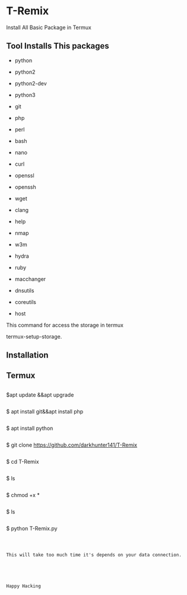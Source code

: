 # T-Remix
Install All Basic Package in Termux
## Tool Installs This packages

 

 -  python

 -  python2

 -  python2-dev

 -  python3

 -  git

 -  php 

 -  perl 

 -  bash

 -  nano

 -  curl

 -  openssl

 -  openssh

 -  wget

 -  clang

 -  help

 -  nmap

 -  w3m

 -  hydra

 -  ruby

 -  macchanger

 -  dnsutils

 -  coreutils

 -  host





This command for access the storage in termux 

termux-setup-storage.





## Installation 

 

## Termux


  ```
  ```
   $apt update &&apt upgrade

   ```
   ```

   $ apt install git&&apt install php

   ```

   ```

   $ apt install python 

   ```

   ```

   $ git clone https://github.com/darkhunter141/T-Remix

   ```

   ```

   $ cd T-Remix 

   ```

   ```

   $ ls

   ```

   ```

   $ chmod +x *

   ```

   ```

   $ ls

   ```

   ```

   $ python T-Remix.py

```



This will take too much time it's depends on your data connection. 





Happy Hacking



